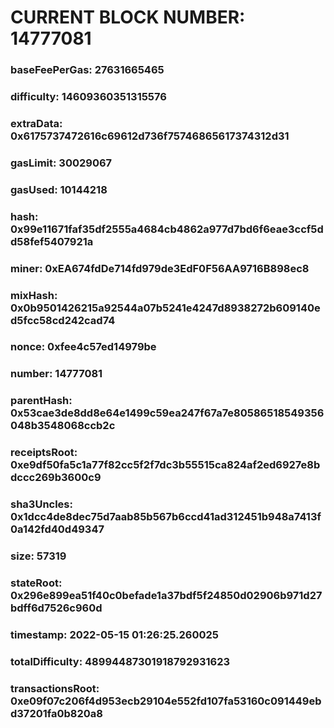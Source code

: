 # CURRENT BLOCK NUMBER: 14777081

### baseFeePerGas: 27631665465
### difficulty: 14609360351315576
### extraData: 0x6175737472616c69612d736f75746865617374312d31
### gasLimit: 30029067
### gasUsed: 10144218
### hash: 0x99e11671faf35df2555a4684cb4862a977d7bd6f6eae3ccf5dd58fef5407921a
### miner: 0xEA674fdDe714fd979de3EdF0F56AA9716B898ec8
### mixHash: 0x0b9501426215a92544a07b5241e4247d8938272b609140ed5fcc58cd242cad74
### nonce: 0xfee4c57ed14979be
### number: 14777081
### parentHash: 0x53cae3de8dd8e64e1499c59ea247f67a7e80586518549356048b3548068ccb2c
### receiptsRoot: 0xe9df50fa5c1a77f82cc5f2f7dc3b55515ca824af2ed6927e8bdccc269b3600c9
### sha3Uncles: 0x1dcc4de8dec75d7aab85b567b6ccd41ad312451b948a7413f0a142fd40d49347
### size: 57319
### stateRoot: 0x296e899ea51f40c0befade1a37bdf5f24850d02906b971d27bdff6d7526c960d
### timestamp: 2022-05-15 01:26:25.260025
### totalDifficulty: 48994487301918792931623
### transactionsRoot: 0xe09f07c206f4d953ecb29104e552fd107fa53160c091449ebd37201fa0b820a8
